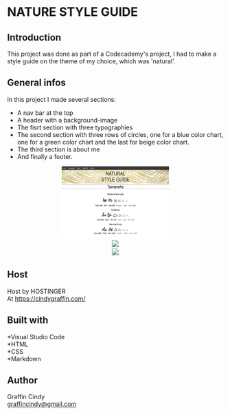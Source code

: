 # NATURE STYLE GUIDE

## Introduction

This project was done as part of a Codecademy's project, I had to make a style guide on the theme of my choice, which was 'natural'. 

## General infos

In this project I made several sections:

* A nav bar at the top<br>
* A header with a background-image<br>
* The fisrt section with three typographies <br>
* The second section with three rows of circles, one for a blue color chart, one for a green color chart and the last for beige color chart.<br>
* The third section is about me<br>
* And finally a footer.<br>

<div align="center">
  <kbd>
    <img src="ressources/images/header-and-typo.png" width="250"/>
  </kbd>
</div>
<div align="center">
  <kbd>
    <img src="resources/images/colors.png" width="250"/>
  </kbd>
</div>
<div align="center">
  <kbd>
    <img src="resources/images/about-me.png" width="250"/>
  </kbd>
</div>

## Host

Host by HOSTINGER <br>
At https://cindygraffin.com/

## Built with

*Visual Studio Code<br/>
*HTML<br/>
*CSS<br/>
*Markdown

## Author

Graffin Cindy <br/>
graffincindy@gmail.com